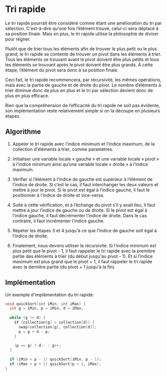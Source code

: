 # Tri rapide

Le tri rapide pourrait être considéré comme étant une amélioration du tri par sélection. C'est-à-dire qu’une fois l’élément trouvé, celui-ci sera déplacé à sa position finale. Mais en plus, le tri rapide utilise la philosophie de diviser pour régner.

Plutôt que de trier tous les éléments afin de trouver le plus petit ou le plus grand, le tri rapide se contente de trouver un pivot dans les éléments à trier. Tous les éléments se trouvant avant le pivot doivent être plus petits et tous les éléments se trouvant après le pivot doivent être plus grands. À cette étape, l’élément du pivot sera donc à sa position finale.

Ceci fait, le tri rapide recommencera, par récursivité, les mêmes opérations, mais avec la partie de gauche et de droite du pivot. Le nombre d’éléments à trier diminue donc de plus en plus et le tri par sélection devient donc de plus en plus efficace.

Bien que la compréhension de l’efficacité du tri rapide ne soit pas évidente, son implémentation reste relativement simple si on la découpe en plusieurs étapes.

## Algorithme

1. Appeler le tri rapide avec l’indice minimum et l’indice maximum, de la collection d'éléments à trier, comme paramètres.

2. Initialiser une variable locale « gauche » et une variable locale « pivot » à l’indice minimum ainsi qu’une variable locale « droite » à l’indice maximum.

3. Vérifier si l’élément à l’indice de gauche est supérieur à l’élément de l’indice de droite. Si c’est le cas, il faut interchanger les deux valeurs et mettre à jour le pivot. Si le pivot est égal à l’indice gauche, il faut le positionner à l’indice de droite et vice-versa.

4. Suite à cette vérification, et à l’échange du pivot s’il y avait lieu, il faut mettre à jour l’indice de gauche ou de droite. Si le pivot est égal à l’indice gauche, il faut décrémenter l’indice de droite. Dans le cas contraire, il faut incrémenter l’indice gauche.

5. Répéter les étapes 3 et 4 jusqu'à ce que l’indice de gauche soit égal à l’indice de droite.

6. Finalement, nous devons utiliser la récursivité. Si l’indice minimum est plus petit que le pivot - 1, il faut rappeler le tri rapide avec la première partie des éléments à trier (du début jusqu'au pivot - 1). Et si l’indice maximum est plus grand que le pivot + 1, il faut rappeler le tri rapide avec la dernière partie (du pivot + 1 jusqu'à la fin).

## Implémentation

Un exemple d'implémentation du tri rapide:

```cpp
void quickSort(int iMin, int iMax) {
  int g = iMin, p = iMin, d = iMax;
  
  while (g != d) {
    if (collection[g] > collection[d]) {
      swap(collection[g], collection[d]);
      p = g + d - p;
    }

    (p == g) ? d-- : g++;    
  }
  
  if (iMin < p - 1) quickSort(iMin, p - 1);
  if (iMax > p + 1) quickSort(p + 1, iMax);  
}
```
